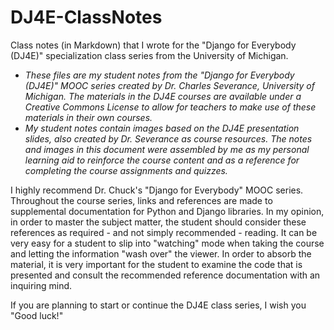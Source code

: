 # DJ4E-ClassNotes
Class notes (in Markdown) that I wrote for the "Django for Everybody (DJ4E)" specialization class series from the University of Michigan.    

- *These files are my student notes from the "Django for Everybody (DJ4E)" MOOC series created by Dr. Charles Severance, University of Michigan. The materials in the DJ4E courses are available under a Creative Commons License to allow for teachers to make use of these materials in their own courses.*  
- *My student notes contain images based on the DJ4E presentation slides, also created by Dr. Severance as course resources. The notes and images in this document were assembled by me as my personal learning aid to reinforce the course content and as a reference for completing the course assignments and quizzes.*    

I highly recommend Dr. Chuck's "Django for Everybody" MOOC series. Throughout the course series, links and references are made to supplemental documentation for Python and Django libraries. In my opinion, in order to master the subject matter, the student should consider these references as required - and not simply recommended - reading. It can be very easy for a student to slip into "watching" mode when taking the course and letting the information "wash over" the viewer. In order to absorb the material, it is very important for the student to examine the code that is presented and consult the recommended reference documentation with an inquiring mind.    

If you are planning to start or continue the DJ4E class series, I wish you "Good luck!"
